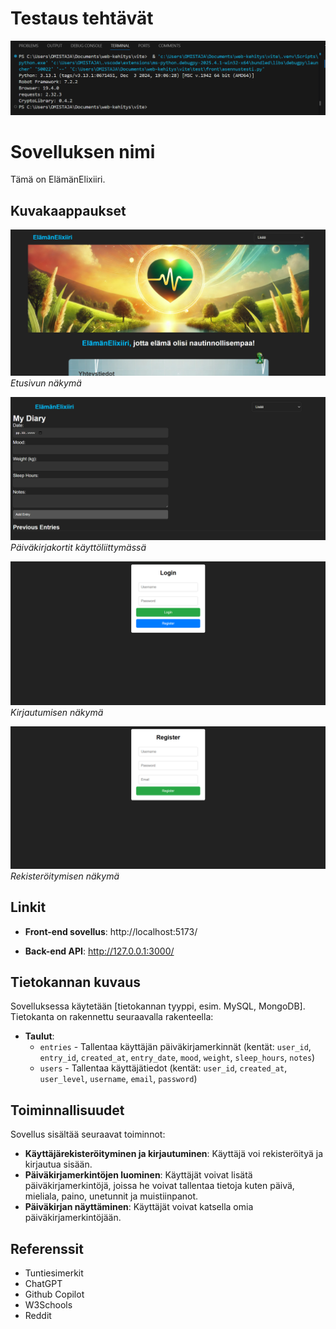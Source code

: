 # Testaus tehtävät
![Tehtävä 1](src/img/sakari-asennustesti.png)


# Sovelluksen nimi

Tämä on ElämänElixiiri.

## Kuvakaappaukset

![Sovelluksen etusivu](src/img/etusivu.png)
*Etusivun näkymä*

![Sovelluksen päiväkirjaosio](src/img/diary1.png)
*Päiväkirjakortit käyttöliittymässä*

![Sovelluksen kirjautuminen](src/img/loginpage.png)
*Kirjautumisen näkymä*

![Sovelluksen päiväkirjaosio](src/img/registerpage.png)
*Rekisteröitymisen näkymä*

## Linkit

- **Front-end sovellus**: http://localhost:5173/
  
- **Back-end API**:  http://127.0.0.1:3000/


## Tietokannan kuvaus

Sovelluksessa käytetään [tietokannan tyyppi, esim. MySQL, MongoDB]. Tietokanta on rakennettu seuraavalla rakenteella:

- **Taulut**:
  - `entries` - Tallentaa käyttäjän päiväkirjamerkinnät (kentät: `user_id`, `entry_id`, `created_at`, `entry_date`, `mood`, `weight`, `sleep_hours`, `notes`)
  - `users` - Tallentaa käyttäjätiedot (kentät: `user_id`, `created_at`, `user_level`, `username`, `email`, `password`)

## Toiminnallisuudet

Sovellus sisältää seuraavat toiminnot:

- **Käyttäjärekisteröityminen ja kirjautuminen**: Käyttäjä voi rekisteröityä ja kirjautua sisään.
- **Päiväkirjamerkintöjen luominen**: Käyttäjät voivat lisätä päiväkirjamerkintöjä, joissa he voivat tallentaa tietoja kuten päivä, mieliala, paino, unetunnit ja muistiinpanot.
- **Päiväkirjan näyttäminen**: Käyttäjät voivat katsella omia päiväkirjamerkintöjään.


## Referenssit

- Tuntiesimerkit
- ChatGPT
- Github Copilot
- W3Schools
- Reddit



